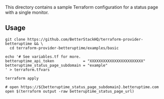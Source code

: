 This directory contains a sample Terraform configuration for a status page with a single monitor.

## Usage

```shell script
git clone https://github.com/BetterStackHQ/terraform-provider-betteruptime && \
  cd terraform-provider-betteruptime/examples/basic

echo '# See variables.tf for more.
betteruptime_api_token             = "XXXXXXXXXXXXXXXXXXXXXXXX"
betteruptime_status_page_subdomain = "example"
' > terraform.tfvars

terraform apply

# open https://${betteruptime_status_page_subdomain}.betteruptime.com
open $(terraform output -raw betteruptime_status_page_url)
```

